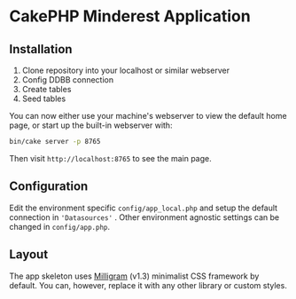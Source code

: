 # CakePHP Minderest Application

## Installation

1. Clone repository into your localhost or similar webserver
2. Config DDBB connection
3. Create tables
4. Seed tables 

You can now either use your machine's webserver to view the default home page, or start
up the built-in webserver with:

```bash
bin/cake server -p 8765
```

Then visit `http://localhost:8765` to see the main page.

## Configuration

Edit the environment specific `config/app_local.php` and setup the default connection in
`'Datasources'` .
Other environment agnostic settings can be changed in `config/app.php`.

## Layout

The app skeleton uses [Milligram](https://milligram.io/) (v1.3) minimalist CSS
framework by default. You can, however, replace it with any other library or
custom styles.
